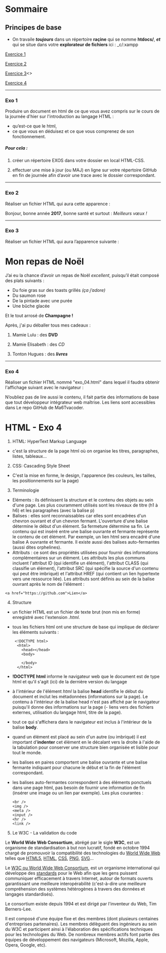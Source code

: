 # Sommaire

## Principes de base

- On travaile **_toujours_** dans un répertoire __raçine__ qui se nomme **htdocs/**, **_et_** qui se situe dans votre **explorateur de fichiers** ici : _c/:xampp

[Exercice 1](#exo01)

[Exercice 2](#exo02)

[Exercice 3](#exo03)<>

[Exercice 4](#exo04)

---

<a name="exo01">

### Exo 1

Produire un document en html de ce que vous avez compris sur le cours de la journée d'hier sur l'introduction au langage HTML :
- qu’est-ce que le html, 
- ce que vous en déduisez et ce que vous comprenez de son fonctionnement. 

##### Pour cela :
1. créer un répertoire EXOS dans votre dossier en local HTML-CSS.

2. effectuer une mise à jour (ou MAJ) en ligne sur votre répertoire GitHub en fin de journée afin d’avoir une trace avec le dossier correspondant.

---

<a name="exo02">

### Exo 2

Réaliser un fichier HTML qui aura cette apparence :

Bonjour, bonne année **2017**, bonne santé et surtout : _Meilleurs vœux !_

---
<a name="exo03">

### Exo 3

Réaliser un fichier HTML qui aura l’apparence suivante :

# Mon repas de Noël

J’ai eu la chance d’avoir un repas de Noël _excellent_, puisqu’il était composé des plats
suivants :

- Du foie gras sur des toasts grillés _(ça j’adore)_
- Du saumon rose
- De la pintade avec une purée
- Une bûche glacée

Et le tout arrosé de **Champagne !**

Après, j'ai pu déballer tous mes cadeaux :

1. Mamie Lulu : des **DVD**

2. Mamie Elisabeth : des _CD_

3. Tonton Hugues : des **_livres_**

---
<a name="exo04">

### Exo 4

Réaliser un fichier HTML nommé "exo_04.html" dans lequel il faudra obtenir l'affichage suivant avec le navigateur :

N’oubliez pas de lire aussi le contenu, il fait partie des informations de base que tout développeur intégrateur web maîtrise. Les liens sont accessibles dans Le repo GitHub de Ma6Tvacoder.

# HTML - Exo 4

1. HTML: HyperText Markup Language
  - c'est la structure de la page html où on organise les titres, paragraphes, listes, tableaux...

2. CSS: Cascading Style Sheet
  - C'est la mise en forme, le design, l'apparence (les couleurs, les tailles, les positionnements sur la page)
  
3. Terminologie
  - Eléments : ils définissent la structure et le contenu des objets au sein d'une page. Les plus couramment utilisés sont les niveaux de titre (h1 à h6) et les paragraphes (avec la balise p)
  - Balises : elles sont reconnaissables car elles sont encadrées d'un chevron ouvrant et d'un chevron fermant. L'ouverture d'une balise détermine le début d'un élément. Sa fermeture détermine sa fin. Le contenu qui est inséré entre une balise ouvrante et fermante représente le contenu de cet élément. Par exemple, un lien html sera encadré d'une balise A ouvrante et fermante. Il existe aussi des balises auto-fermantes (aussi dites orphelines).
  - Attributs : ce sont des propriétés utilisées pour fournir des informations complémentaires sur un élément. Les attributs les plus communs incluent l'attribut ID (qui identifie un élément), l'attribut CLASS (qui classifie un élément), l'attribut SRC (qui spécifie la source d'un contenu qui peut être imbriqué) et l'attribut HREF (qui contient un lien hypertexte vers une ressource liée). Les attributs sont définis au sein de la balise ouvrant après le nom de l'élément :
  
  ```
  <a href="https://github.com">Lien</a>
  ```

4. Structure
  - un fichier HTML est un fichier de texte brut (non mis en forme) enregistré avec l'extension _.html_.
  - tous les fichiers html ont une structure de base qui implique de déclarer les éléments suivants :
  
    ```
     <!DOCTYPE html>
      <html>
        <head></head>
        <body>

        </body>
      </html>
    ```
    
  - **!DOCTYPE html** informe le navigateur web que le document est de type html et qu'il s'agit (ici) de la dernière version du langage
  - à l'intérieur de l'élément _html_ la balise **head** identifie le début du document et inclut les métadonnées (informations sur la page). Le contenu à l'intérieur de la balise head n'est pas affiché par le navigateur puisqu'il donne des informations sur la page (- liens vers des fichiers externes, utilisation du langage html, titre de la page).
  - tout ce qui s'affichera dans le navigateur est inclus à l'intérieur de la balise **body**.
  - quand un élément est placé au sein d'un autre (ou imbriqué) il est important d'**indenter** cet élément en le décalant vers la droite à l'aide de la tabulation pour conserver une structure bien organisée et lisible pour tout le monde.
  - les balises en paires comportent une balise ouvrante et une balise fermante indiquant pour chacune le début et la fin de l'élément correspondant.
  - les balises auto-fermantes correspondent à des éléments ponctuels dans une page html, pas besoin de fournir une information de fin (insérer une image ou un lien par exemple). Les plus courantes :
  
    ```
    <br />
    <img />
    <meta />
    <input />
    <hr />
    <link />
    ```
    
5. Le W3C - La validation du code

Le **World Wide Web Consortium**, abrégé par le sigle **W3C**, est un organisme de standardisation à but non lucratif, fondé en octobre 1994 chargé de promouvoir la compatibilité des technologies du [World Wide Web](https://fr.wikipedia.org/wiki/World_Wide_Web) telles que [HTML5](https://fr.wikipedia.org/wiki/HTML5), [HTML](https://fr.wikipedia.org/wiki/Hypertext_Markup_Language), [CSS](https://fr.wikipedia.org/wiki/Feuilles_de_style_en_cascade), [PNG](https://fr.wikipedia.org/wiki/Portable_Network_Graphics), [SVG](https://fr.wikipedia.org/wiki/Portable_Network_Graphics)…
 
Le [W3C ou World Wide Web Consortium](http://www.w3.org), est un organisme international qui développe des [standards](http://www.w3.org/standards/) pour le Web afin que les gens puissent communiquer efficacement à travers Internet, autour de formats ouverts garantissant une meilleure interopérabilité (c'est-à-dire une meilleure compréhension des systèmes hétérogènes à travers des données et langages standardisés).

Le consortium existe depuis 1994 et est dirigé par l'inventeur du Web, Tim Berners-Lee.
   
Il est composé d'une équipe fixe et des membres (dont plusieurs centaines d'entreprises partenaires). Les membres délèguent des ingénieurs au sein du W3C et participent ainsi à l'élaboration des spécifications techniques pour les technologies du Web. De nombreux membres actifs font partie des équipes de développement des navigateurs (Microsoft, Mozilla, Apple, Opera, Google, etc).

